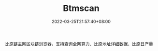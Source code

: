 ﻿---
weight: 
title: "Btmscan"
description: "比原链主网区块链浏览器，支持查询全网算力、比原地址详细数据、比原日产量"
date: 2022-03-25T21:57:40+08:00
lastmod: 2022-03-25T16:45:40+08:00
draft: false
authors: ["Metabd"]
featuredImage: "btmscan.jpg"
link: ""
tags: ["区块链浏览器","Btmscan"]
categories: ["navigation"]
navigation: ["区块链浏览器"]
lightgallery: true
toc: true
pinned: false
recommend: false
recommend1: false
---
比原链主网区块链浏览器，支持查询全网算力、比原地址详细数据、比原日产量
